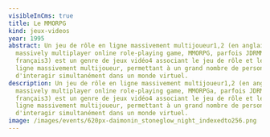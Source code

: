 ```yaml
---
visibleInCms: true
title: Le MMORPG
kind: jeux-videos
year: 1995
abstract: Un jeu de rôle en ligne massivement multijoueur1,2 (en anglais,
  massively multiplayer online role-playing game, MMORPG, parfois JDRMM en
  français3) est un genre de jeux vidéo4 associant le jeu de rôle et le jeu en
  ligne massivement multijoueur, permettant à un grand nombre de personnes
  d'interagir simultanément dans un monde virtuel.
description: Un jeu de rôle en ligne massivement multijoueur1,2 (en anglais,
  massively multiplayer online role-playing game, MMORPGa, parfois JDRMM en
  français3) est un genre de jeux vidéo4 associant le jeu de rôle et le jeu en
  ligne massivement multijoueur, permettant à un grand nombre de personnes
  d'interagir simultanément dans un monde virtuel.
image: /images/events/620px-daimonin_stoneglow_night_indexedto256.png
---
```

